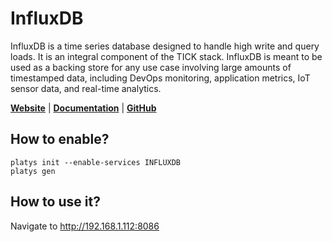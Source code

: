 # InfluxDB

InfluxDB is a time series database designed to handle high write and query loads. It is an integral component of the TICK stack. InfluxDB is meant to be used as a backing store for any use case involving large amounts of timestamped data, including DevOps monitoring, application metrics, IoT sensor data, and real-time analytics.

**[Website](https://www.influxdata.com/)** | **[Documentation](https://docs.influxdata.com/influxdb/v1.8/)** | **[GitHub](https://github.com/influxdata/influxdb)**

## How to enable?

```
platys init --enable-services INFLUXDB
platys gen
```

## How to use it?

Navigate to <http://192.168.1.112:8086>